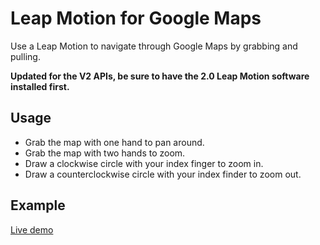 Leap Motion for Google Maps
==

Use a Leap Motion to navigate through Google Maps by grabbing and pulling.

**Updated for the V2 APIs, be sure to have the 2.0 Leap Motion software installed first.**

Usage
------
* Grab the map with one hand to pan around.
* Grab the map with two hands to zoom.
* Draw a clockwise circle with your index finger to zoom in.
* Draw a counterclockwise circle with your index finder to zoom out.

Example
------
[Live demo](http://jaxzin.github.io/leap-map/)
